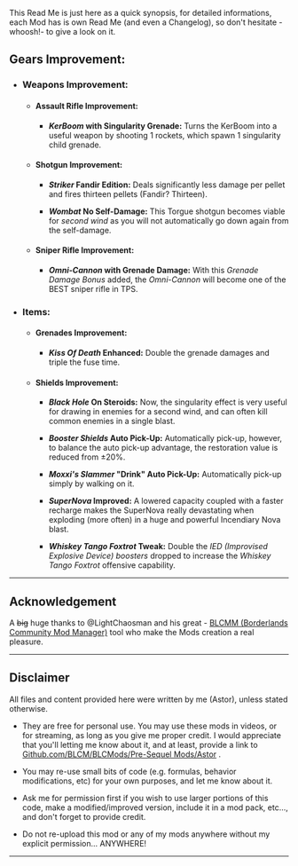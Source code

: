 This Read Me is just here as a quick synopsis, for detailed informations, each Mod has is own Read Me (and even a Changelog), so don't hesitate -whoosh!- to give a look on it.

## Gears Improvement:

- ### Weapons Improvement:

  - #### Assault Rifle Improvement: 

     - ***KerBoom* with Singularity Grenade:** Turns the KerBoom into a useful weapon by
shooting 1 rockets, which spawn 1 singularity child grenade.
  
  - #### Shotgun Improvement:
  
    - __*Striker* Fandir Edition:__ Deals significantly less damage per pellet and fires thirteen pellets (Fandir? Thirteen).
  
    - ***Wombat* No Self-Damage:** This Torgue shotgun becomes viable for *second wind* as you will not automatically go down again from the self-damage.
 
  - #### Sniper Rifle Improvement:

     - ***Omni-Cannon* with Grenade Damage:** With this *Grenade Damage Bonus* added, the *Omni-Cannon* will become one of the BEST sniper rifle in TPS.

- ### Items:

  - #### Grenades Improvement:

      - ***Kiss Of Death* Enhanced:** Double the grenade damages and triple the fuse time.

  - #### Shields Improvement:

     - ***Black Hole* On Steroids:** Now, the singularity effect is very useful for drawing in enemies for a second wind, and can often kill common enemies in a single blast.

     - ***Booster Shields* Auto Pick-Up:** Automatically pick-up, however, to balance the auto pick-up advantage, the restoration value is reduced from ±20%.
 
     - ***Moxxi's Slammer* "Drink" Auto Pick-Up:** Automatically pick-up simply by walking on it.
     
     - ***SuperNova* Improved:** A lowered capacity coupled with a faster recharge makes the SuperNova really devastating when exploding (more often) in a huge and powerful Incendiary Nova blast.
     
     - ***Whiskey Tango Foxtrot* Tweak:** Double the *IED (Improvised Explosive Device) boosters* dropped to increase the *Whiskey Tango Foxtrot* offensive capability.

* * * * *
 
## Acknowledgement

A ~~big~~ huge thanks to @LightChaosman and his great - [BLCMM (Borderlands Community Mod Manager)](https://github.com/BLCM/BLCMods/wiki/Borderlands-Community-Mod-Manager) tool who make the Mods creation a real pleasure. 

 * * * * *
 
## Disclaimer

All files and content provided here were written by me (Astor), unless stated otherwise.

- They are free for personal use. You may use these mods in videos, or for streaming, as long as you give me proper credit. I would appreciate that you'll letting me know about it, and at least, provide a link to [Github.com/BLCM/BLCMods/Pre-Sequel Mods/Astor](https://github.com/BLCM/BLCMods/tree/master/Pre%20Sequel%20Mods/Astor) .

- You may re-use small bits of code (e.g. formulas, behavior modifications, etc) for your own purposes, and let me know about it. 

- Ask me for permission first if you wish to use larger portions of this code, make a modified/improved version, include it in a mod pack, etc..., and don't forget to provide credit.

- Do not re-upload this mod or any of my mods anywhere without my explicit permission... ANYWHERE!

 * * * * *
